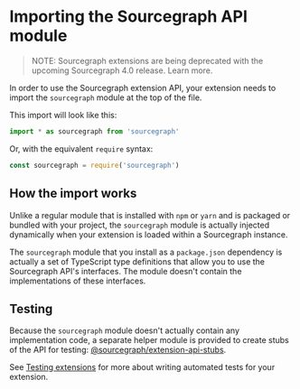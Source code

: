 # Importing the Sourcegraph API module

> NOTE: Sourcegraph extensions are being deprecated with the upcoming Sourcegraph 4.0 release. Learn more.

In order to use the Sourcegraph extension API, your extension needs to import
the `sourcegraph` module at the top of the file.

This import will look like this:

```typescript
import * as sourcegraph from 'sourcegraph'
```

Or, with the equivalent `require` syntax:

```typescript
const sourcegraph = require('sourcegraph')
```

## How the import works

Unlike a regular module that is installed with `npm` or `yarn` and is packaged
or bundled with your project, the `sourcegraph` module is actually injected
dynamically when your extension is loaded within a Sourcegraph instance.

The `sourcegraph` module that you install as a `package.json` dependency is
actually a set of TypeScript type definitions that allow you to use the
Sourcegraph API's interfaces. The module doesn't contain the implementations of
these interfaces.

## Testing

Because the `sourcegraph` module doesn't actually contain any implementation
code, a separate helper module is provided to create stubs of the API for
testing:
[@sourcegraph/extension-api-stubs](https://github.com/sourcegraph/extension-api-stubs).

See [Testing extensions](testing_extensions.md) for more about writing automated
tests for your extension.
